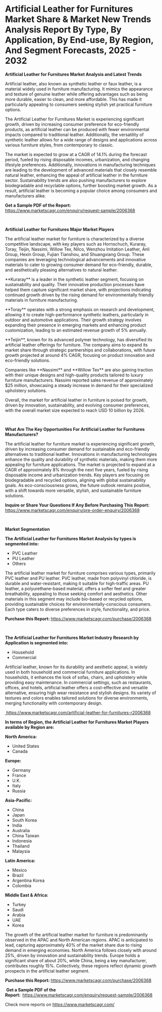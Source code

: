 <p><h1>Artificial Leather for Furnitures Market Share & Market New Trends Analysis Report By Type, By Application, By End-use, By Region, And Segment Forecasts, 2025 - 2032</h1></p><p><strong>Artificial Leather for Furnitures Market Analysis and Latest Trends</strong></p>
<p><p>Artificial leather, also known as synthetic leather or faux leather, is a material widely used in furniture manufacturing. It mimics the appearance and texture of genuine leather while offering advantages such as being more durable, easier to clean, and more affordable. This has made it particularly appealing to consumers seeking stylish yet practical furniture options.</p><p>The Artificial Leather for Furnitures Market is experiencing significant growth, driven by increasing consumer preference for eco-friendly products, as artificial leather can be produced with fewer environmental impacts compared to traditional leather. Additionally, the versatility of synthetic leather allows for a wide range of designs and applications across various furniture styles, from contemporary to classic.</p><p>The market is expected to grow at a CAGR of 14.1% during the forecast period, fueled by rising disposable incomes, urbanization, and changing lifestyle preferences. Additionally, innovations in manufacturing techniques are leading to the development of advanced materials that closely resemble natural leather, enhancing the appeal of artificial leather in the furniture sector. Sustainability trends are also pushing manufacturers to explore biodegradable and recyclable options, further boosting market growth. As a result, artificial leather is becoming a popular choice among consumers and manufacturers alike.</p></p>
<p><strong>Get a Sample PDF of the Report:&nbsp;</strong> <a href="https://www.marketscagr.com/enquiry/request-sample/2006368?utm_campaign=3508&utm_medium=2&utm_source=Github&utm_content=ia&utm_term=03042025&utm_id=artificial-leather-for-furnitures">https://www.marketscagr.com/enquiry/request-sample/2006368</a></p>
<p>&nbsp;</p>
<p><strong>Artificial Leather for Furnitures Major Market Players</strong></p>
<p><p>The artificial leather market for furniture is characterized by a diverse competitive landscape, with key players such as Hornschuch, Kuraray, Toray, Teijin, Nassimi, Willow Tex, Nilco, Wenzhou Imitation Leather, Anli Group, Hexin Group, Fujian Tianshou, and Shuangxiang Group. These companies are leveraging technological advancements and innovative materials to cater to growing consumer demand for eco-friendly, durable, and aesthetically pleasing alternatives to natural leather.</p><p>**Kuraray** is a leader in the synthetic leather segment, focusing on sustainability and quality. Their innovative production processes have helped them capture significant market share, with projections indicating continued growth driven by the rising demand for environmentally friendly materials in furniture manufacturing.</p><p>**Toray** operates with a strong emphasis on research and development, allowing it to create high-performance synthetic leathers, particularly in outdoor and automotive applications. Their growth strategy involves expanding their presence in emerging markets and enhancing product customization, leading to an estimated revenue growth of 5% annually.</p><p>**Teijin**, known for its advanced polymer technology, has diversified its artificial leather offerings for furniture. The company aims to expand its market share through strategic partnerships and collaborations, with future growth projected at around 4% CAGR, focusing on product innovation and eco-friendly solutions.</p><p>Companies like **Nassimi** and **Willow Tex** are also gaining traction with their unique designs and high-quality products tailored to luxury furniture manufacturers. Nassimi reported sales revenue of approximately $25 million, showcasing a steady increase in demand for their specialized upholstery solutions.</p><p>Overall, the market for artificial leather in furniture is poised for growth, driven by innovation, sustainability, and evolving consumer preferences, with the overall market size expected to reach USD 10 billion by 2026.</p></p>
<p>&nbsp;</p>
<p><strong>What Are The Key Opportunities For Artificial Leather for Furnitures Manufacturers?</strong></p>
<p><p>The artificial leather for furniture market is experiencing significant growth, driven by increasing consumer demand for sustainable and eco-friendly alternatives to traditional leather. Innovations in manufacturing technologies enhance the quality and durability of synthetic materials, making them more appealing for furniture applications. The market is projected to expand at a CAGR of approximately 8% through the next five years, fueled by rising disposable income and urbanization trends. Key players are focusing on biodegradable and recycled options, aligning with global sustainability goals. As eco-consciousness grows, the future outlook remains positive, with a shift towards more versatile, stylish, and sustainable furniture solutions.</p></p>
<p><strong>Inquire or Share Your Questions If Any Before Purchasing This Report:</strong> <a href="https://www.marketscagr.com/enquiry/pre-order-enquiry/2006368?utm_campaign=3508&utm_medium=2&utm_source=Github&utm_content=ia&utm_term=03042025&utm_id=artificial-leather-for-furnitures">https://www.marketscagr.com/enquiry/pre-order-enquiry/2006368</a></p>
<p>&nbsp;</p>
<p><strong>Market Segmentation</strong></p>
<p><strong>The Artificial Leather for Furnitures Market Analysis by types is segmented into:</strong></p>
<p><ul><li>PVC Leather</li><li>PU Leather</li><li>Others</li></ul></p>
<p><p>The artificial leather market for furniture comprises various types, primarily PVC leather and PU leather. PVC leather, made from polyvinyl chloride, is durable and water-resistant, making it suitable for high-traffic areas. PU leather, a polyurethane-based material, offers a softer feel and greater breathability, appealing to those seeking comfort and aesthetics. Other materials in this segment may include bio-based or recycled options, providing sustainable choices for environmentally-conscious consumers. Each type caters to diverse preferences in style, functionality, and price.</p></p>
<p><strong>Purchase this Report:&nbsp;</strong><a href="https://www.marketscagr.com/purchase/2006368?utm_campaign=3508&utm_medium=2&utm_source=Github&utm_content=ia&utm_term=03042025&utm_id=artificial-leather-for-furnitures">https://www.marketscagr.com/purchase/2006368</a></p>
<p>&nbsp;</p>
<p><strong>The Artificial Leather for Furnitures Market Industry Research by Application is segmented into:</strong></p>
<p><ul><li>Household</li><li>Commercial</li></ul></p>
<p><p>Artificial leather, known for its durability and aesthetic appeal, is widely used in both household and commercial furniture applications. In households, it enhances the look of sofas, chairs, and upholstery while providing easy maintenance. In commercial settings, such as restaurants, offices, and hotels, artificial leather offers a cost-effective and versatile alternative, ensuring high wear resistance and stylish designs. Its variety of textures and colors enables tailored solutions for diverse environments, merging functionality with contemporary design.</p></p>
<p><a href="https://www.marketscagr.com/artificial-leather-for-furnitures-r2006368?utm_campaign=3508&utm_medium=2&utm_source=Github&utm_content=ia&utm_term=03042025&utm_id=artificial-leather-for-furnitures">&nbsp;https://www.marketscagr.com/artificial-leather-for-furnitures-r2006368</a></p>
<p><strong>In terms of Region, the Artificial Leather for Furnitures Market Players available by Region are:</strong></p>
<p>
    <p> <strong> North America: </strong>
        <ul>
            <li>United States</li>
            <li>Canada</li>
        </ul>
        </p> 
    <p> <strong> Europe: </strong>
        <ul>
            <li>Germany</li>
            <li>France</li>
            <li>U.K.</li>
            <li>Italy</li>
            <li>Russia</li>
        </ul>
        </p> 
    <p> <strong> Asia-Pacific: </strong>
        <ul>
            <li>China</li>
            <li>Japan</li>
            <li>South Korea</li>
            <li>India</li>
            <li>Australia</li>
            <li>China Taiwan</li>
            <li>Indonesia</li>
            <li>Thailand</li>
            <li>Malaysia</li>
        </ul>
        </p> 
    <p> <strong> Latin America: </strong>
        <ul>
            <li>Mexico</li>
            <li>Brazil</li>
            <li>Argentina Korea</li>
            <li>Colombia</li>
        </ul>
        </p> 
    <p> <strong> Middle East & Africa: </strong>
        <ul>
            <li>Turkey</li>
            <li>Saudi</li>
            <li>Arabia</li>
            <li>UAE</li>
            <li>Korea</li>
        </ul>
    </p>
    </p>
<p><p>The growth of the artificial leather market for furniture is predominantly observed in the APAC and North American regions. APAC is anticipated to lead, capturing approximately 40% of the market share due to rising demand in emerging economies. North America follows closely with around 25%, driven by innovation and sustainability trends. Europe holds a significant share of about 20%, while China, being a key manufacturer, contributes roughly 15%. Collectively, these regions reflect dynamic growth prospects in the artificial leather segment.</p></p>
<p><strong>Purchase this Report: </strong><a href="https://www.marketscagr.com/purchase/2006368?utm_campaign=3508&utm_medium=2&utm_source=Github&utm_content=ia&utm_term=03042025&utm_id=artificial-leather-for-furnitures">https://www.marketscagr.com/purchase/2006368</a></p>
<p>&nbsp;<strong>Get a Sample PDF of the Report:&nbsp;&nbsp;</strong><a href="https://www.marketscagr.com/enquiry/request-sample/2006368?utm_campaign=3508&utm_medium=2&utm_source=Github&utm_content=ia&utm_term=03042025&utm_id=artificial-leather-for-furnitures">https://www.marketscagr.com/enquiry/request-sample/2006368</a></p>
<p><strong></strong></p>
<p>Check more reports on <a href="https://www.marketscagr.com/?utm_campaign=3508&utm_medium=2&utm_source=Github&utm_content=ia&utm_term=03042025&utm_id=artificial-leather-for-furnitures">https://www.marketscagr.com/</a></p>